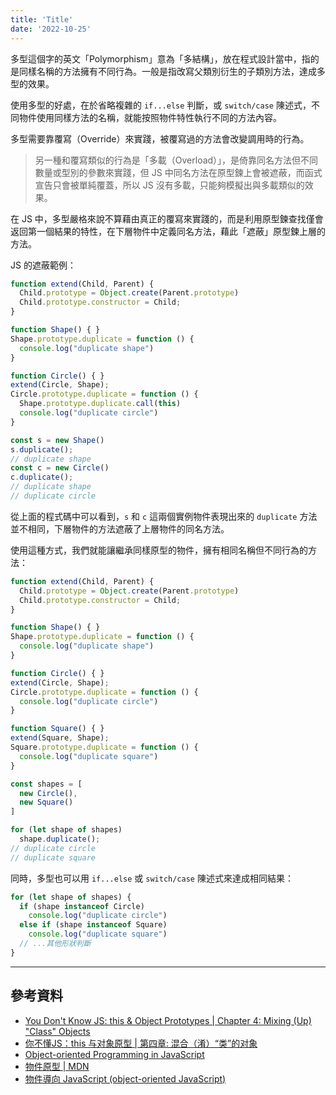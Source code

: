 ```yaml
---
title: 'Title'
date: '2022-10-25'
---
```


多型這個字的英文「Polymorphism」意為「多結構」，放在程式設計當中，指的是同樣名稱的方法擁有不同行為。一般是指改寫父類別衍生的子類別方法，達成多型的效果。

使用多型的好處，在於省略複雜的 `if...else` 判斷，或 `switch/case` 陳述式，不同物件使用同樣方法的名稱，就能按照物件特性執行不同的方法內容。

多型需要靠覆寫（Override）來實踐，被覆寫過的方法會改變調用時的行為。

> 另一種和覆寫類似的行為是「多載（Overload）」，是倚靠同名方法但不同數量或型別的參數來實踐，但 JS 中同名方法在原型鍊上會被遮蔽，而函式宣告只會被單純覆蓋，所以 JS 沒有多載，只能夠模擬出與多載類似的效果。

在 JS 中，多型嚴格來說不算藉由真正的覆寫來實踐的，而是利用原型鍊查找僅會返回第一個結果的特性，在下層物件中定義同名方法，藉此「遮蔽」原型鍊上層的方法。

JS 的遮蔽範例：
```js
function extend(Child, Parent) {
  Child.prototype = Object.create(Parent.prototype)
  Child.prototype.constructor = Child;
}

function Shape() { }
Shape.prototype.duplicate = function () {
  console.log("duplicate shape")
}

function Circle() { }
extend(Circle, Shape);
Circle.prototype.duplicate = function () {
  Shape.prototype.duplicate.call(this)
  console.log("duplicate circle")
}

const s = new Shape()
s.duplicate();
// duplicate shape
const c = new Circle()
c.duplicate();
// duplicate shape
// duplicate circle
```

從上面的程式碼中可以看到，`s` 和 `c` 這兩個實例物件表現出來的 `duplicate` 方法並不相同，下層物件的方法遮蔽了上層物件的同名方法。

使用這種方式，我們就能讓繼承同樣原型的物件，擁有相同名稱但不同行為的方法：

```js
function extend(Child, Parent) {
  Child.prototype = Object.create(Parent.prototype)
  Child.prototype.constructor = Child;
}

function Shape() { }
Shape.prototype.duplicate = function () {
  console.log("duplicate shape")
}

function Circle() { }
extend(Circle, Shape);
Circle.prototype.duplicate = function () {
  console.log("duplicate circle")
}

function Square() { }
extend(Square, Shape);
Square.prototype.duplicate = function () {
  console.log("duplicate square")
}

const shapes = [
  new Circle(),
  new Square()
]

for (let shape of shapes)
  shape.duplicate();
// duplicate circle
// duplicate square
```

同時，多型也可以用  `if...else` 或 `switch/case` 陳述式來達成相同結果：

```js
for (let shape of shapes) {
  if (shape instanceof Circle)
    console.log("duplicate circle")
  else if (shape instanceof Square)
    console.log("duplicate square")
  // ...其他形狀判斷
}
```

---

## 參考資料
- [You Don't Know JS: this & Object Prototypes | Chapter 4: Mixing (Up) "Class" Objects](https://github.com/getify/You-Dont-Know-JS/blob/1st-ed/this%20%26%20object%20prototypes/ch4.md)
- [你不懂JS：this 与对象原型 | 第四章: 混合（淆）“类”的对象](https://github.com/CuiFi/You-Dont-Know-JS-CN/blob/master/this%20%26%20object%20prototypes/ch4.md)
- [Object-oriented Programming in JavaScript](https://www.udemy.com/course/javascript-object-oriented-programming/)
- [物件原型 | MDN](https://developer.mozilla.org/zh-TW/docs/Learn/JavaScript/Objects/Object_prototypes)
- [物件導向 JavaScript (object-oriented JavaScript)](https://pjchender.dev/javascript/js-oo/)
